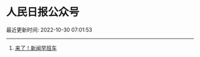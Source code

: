 # 人民日报公众号

最近更新时间: 2022-10-30 07:01:53

--- 
1. [来了！新闻早班车](https://mp.weixin.qq.com/s/ygvz6ZaDkvDxOEkJQpKiQg) 

